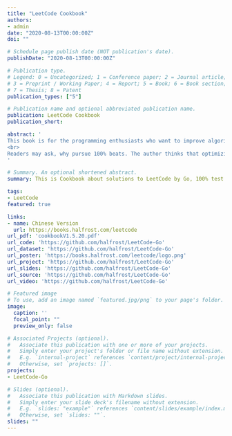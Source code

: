 ```yaml
---
title: "LeetCode Cookbook"
authors:
- admin
date: "2020-08-13T00:00:00Z"
doi: ""

# Schedule page publish date (NOT publication's date).
publishDate: "2020-08-13T00:00:00Z"

# Publication type.
# Legend: 0 = Uncategorized; 1 = Conference paper; 2 = Journal article;
# 3 = Preprint / Working Paper; 4 = Report; 5 = Book; 6 = Book section;
# 7 = Thesis; 8 = Patent
publication_types: ["5"]

# Publication name and optional abbreviated publication name.
publication: LeetCode Cookbook
publication_short:

abstract: '
This book is for the programming enthusiasts who want to improve algorithm capabilities through LeetCode. The algorithms in this book are all implemented in Go language. The code is placed in the github repo, and the topic can be searched by the question number. The code for the leetcode problems in this book has beats 100%. Without the beats 100% solution, it would not be included in this book. The author will continue to optimize those topics to 100% before putting them in.
<br>
Readers may ask, why pursue 100% beats. The author thinks that optimizing to 100% beats can be considered as a master for this question. There are several Hard questions, the author has used violence to solve AC, and then only beats 5%. This question is as if not done. And if such an answer is given in the interview, the interviewer will not be satisfied, "Is there a better solution?" If you can give a better solution through your own thinking, the interviewer will be more satisfied. Of course, if there are other more beautiful solutions that can beats 100%, please submit a PR and I will learn with you.
'

# Summary. An optional shortened abstract.
summary: This is Cookbook about solutions to LeetCode by Go, 100% test coverage, runtime beats 100%. Now it has obtained 520 solutions.

tags:
- LeetCode
featured: true

links:
- name: Chinese Version
  url: https://books.halfrost.com/leetcode
url_pdf: 'cookbookV1.5.20.pdf'
url_code: 'https://github.com/halfrost/LeetCode-Go'
url_dataset: 'https://github.com/halfrost/LeetCode-Go'
url_poster: 'https://books.halfrost.com/leetcode/logo.png'
url_project: 'https://github.com/halfrost/LeetCode-Go'
url_slides: 'https://github.com/halfrost/LeetCode-Go'
url_source: 'https://github.com/halfrost/LeetCode-Go'
url_video: 'https://github.com/halfrost/LeetCode-Go'

# Featured image
# To use, add an image named `featured.jpg/png` to your page's folder. 
image:
  caption: ''
  focal_point: ""
  preview_only: false

# Associated Projects (optional).
#   Associate this publication with one or more of your projects.
#   Simply enter your project's folder or file name without extension.
#   E.g. `internal-project` references `content/project/internal-project/index.md`.
#   Otherwise, set `projects: []`.
projects:
- LeetCode-Go

# Slides (optional).
#   Associate this publication with Markdown slides.
#   Simply enter your slide deck's filename without extension.
#   E.g. `slides: "example"` references `content/slides/example/index.md`.
#   Otherwise, set `slides: ""`.
slides: ""
---
```


